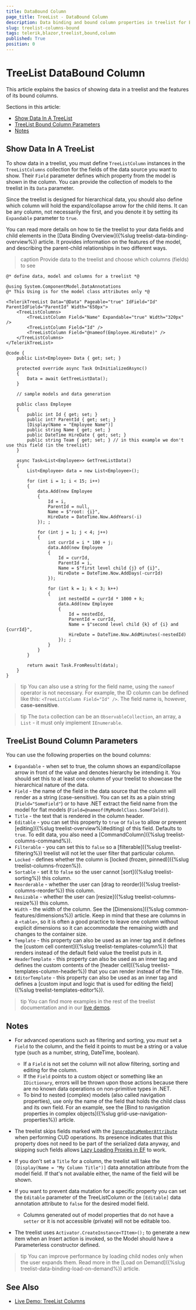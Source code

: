 ```yaml
---
title: DataBound Column
page_title: TreeList - DataBound Column
description: Data binding and bound column properties in treelist for Blazor.
slug: treelist-columns-bound
tags: telerik,blazor,treelist,bound,column
published: True
position: 0
---
```


# TreeList DataBound Column

This article explains the basics of showing data in a treelist and the features of its bound columns.

Sections in this article:

* [Show Data In A TreeList](#show-data-in-a-treelist)
* [TreeList Bound Column Parameters](#treelist-bound-column-parameters)
* [Notes](#notes)


## Show Data In A TreeList

To show data in a treelist, you must define `TreeListColumn` instances in the `TreeListColumns` collection for the fields of the data source you want to show. Their `Field` parameter defines which property from the model is shown in the column. You can provide the collection of models to the treelist in its `Data` parameter.

Since the treelist is designed for hierarchical data, you should also define which column will hold the expand/collapse arrow for the child items. It can be any column, not necessarily the first, and you denote it by setting its `Expandable` parameter to `true`.

You can read more details on how to tie the treelist to your data fields and child elements in the [Data Binding Overview]({%slug treelist-data-binding-overview%}) article. It provides information on the features of the model, and describing the parent-child relationships in two different ways.

>caption Provide data to the treelist and choose which columns (fields) to see

````CSHTML
@* define data, model and columns for a treelist *@

@using System.ComponentModel.DataAnnotations
@* This Using is for the model class attributes only *@

<TelerikTreeList Data="@Data" Pageable="true" IdField="Id" ParentIdField="ParentId" Width="650px">
    <TreeListColumns>
        <TreeListColumn Field="Name" Expandable="true" Width="320px" />
        <TreeListColumn Field="Id" />
        <TreeListColumn Field="@nameof(Employee.HireDate)" />
    </TreeListColumns>
</TelerikTreeList>

@code {
    public List<Employee> Data { get; set; }

    protected override async Task OnInitializedAsync()
    {
        Data = await GetTreeListData();
    }

    // sample models and data generation

    public class Employee
    {
        public int Id { get; set; }
        public int? ParentId { get; set; }
        [Display(Name = "Employee Name")]
        public string Name { get; set; }
        public DateTime HireDate { get; set; }
        public string Team { get; set; } // in this example we don't use this field (in the treelist)
    }

    async Task<List<Employee>> GetTreeListData()
    {
        List<Employee> data = new List<Employee>();

        for (int i = 1; i < 15; i++)
        {
            data.Add(new Employee
            {
                Id = i,
                ParentId = null,
                Name = $"root: {i}",
                HireDate = DateTime.Now.AddYears(-i)
            }); ;

            for (int j = 1; j < 4; j++)
            {
                int currId = i * 100 + j;
                data.Add(new Employee
                {
                    Id = currId,
                    ParentId = i,
                    Name = $"first level child {j} of {i}",
                    HireDate = DateTime.Now.AddDays(-currId)
                });

                for (int k = 1; k < 3; k++)
                {
                    int nestedId = currId * 1000 + k;
                    data.Add(new Employee
                    {
                        Id = nestedId,
                        ParentId = currId,
                        Name = $"second level child {k} of {i} and {currId}",
                        HireDate = DateTime.Now.AddMinutes(-nestedId)
                    }); ;
                }
            }
        }

        return await Task.FromResult(data);
    }
}
````

>tip You can also use a string for the field name, using the `nameof` operator is not necessary. For example, the ID column can be defined like this: `<TreeListColumn Field="Id" />`. The field name is, however, **case-sensitive**.

>tip The `Data` collection can be an `ObservableCollection`, an array, a `List` - it must only implement `IEnumerable`.



## TreeList Bound Column Parameters

You can use the following properties on the bound columns:

* `Expandable` - when set to true, the column shows an expand/collapse arrow in front of the value and denotes hierarchy be intending it. You should set this to at least one column of your treelist to showcase the hierarchical nature of the data.
* `Field` - the name of the field in the data source that the column will render as a string (case-sensitive). You can set its as a plain string (`Field="SomeField"`) or to have .NET extract the field name from the model for flat models (`Field=@nameof(MyModelClass.SomeFIeld)`).
* `Title` - the text that is rendered in the column header.
* `Editable` - you can set this property to `true` or `false` to allow or prevent [editing]({%slug treelist-overview%}#editing) of this field. Defaults to `true`. To edit data, you also need a [CommandColumn]({%slug treelist-columns-command%}).
* `Filterable` - you can set this to `false` so a [filterable]({%slug treelist-filtering%}) treelist will not let the user filter that particular column.
* `Locked` - defines whether the column is [locked (frozen, pinned)]({%slug treelist-columns-frozen%}).
* `Sortable` - set it to `false` so the user cannot [sort]({%slug treelist-sorting%}) this column.
* `Reorderable` - whether the user can [drag to reorder]({%slug treelist-columns-reorder%}) this column.
* `Resizable` - whether the user can [resize]({%slug treelist-columns-resize%}) this column.
* `Width` - the width of the column. See the [Dimensions]({%slug common-features/dimensions%}) article. Keep in mind that these are columns in a `<table>`, so it is often a good practice to leave one column without explicit dimensions so it can accommodate the remaining width and changes to the container size.
* `Template` - this property can also be used as an inner tag and it defines the [custom cell content]({%slug treelist-templates-column%}) that renders instead of the default field value the treelist puts in it.
* `HeaderTemplate` - this property can also be used as an inner tag and defines the custom contents of the [header cell]({%slug treelist-templates-column-header%}) that you can render instead of the Title.
* `EditorTemplate` - this property can also be used as an inner tag and defines a [custom input and logic that is used for editing the field]({%slug treelist-templates-editor%}).


>tip You can find more examples in the rest of the treelist documentation and in our [live demos](https://demos.telerik.com/blazor-ui/treelist/overview).


## Notes

* For advanced operations such as filtering and sorting, you *must* set a `Field` to the column, and the field it points to must be a string or a value type (such as a number, string, DateTime, boolean).
    * If a `Field` is not set the column will not allow filtering, sorting and editing for the column.
    * If the `Field` points to a custom object or something like an `IDictionary`, errors will be thrown upon those actions because there are no known data operations on non-primitive types in .NET.
    * To bind to nested (complex) models (also called navigation properties), use only the name of the field that holds the child class and its own field. For an example, see the [Bind to navigation properties in complex objects]({%slug grid-use-navigation-properties%}) article.

* The treelist skips fields marked with the [`IgnoreDataMemberAttribute`](https://docs.microsoft.com/en-us/dotnet/api/system.runtime.serialization.ignoredatamemberattribute) when performing CUD operations. Its presence indicates that this property does not need to be part of the serialized data anyway, and skipping such fields allows [Lazy Loading Proxies in EF](https://docs.microsoft.com/en-us/dotnet/api/microsoft.entityframeworkcore.proxiesextensions.uselazyloadingproxies?view=efcore-3.1) to work.

* If you don't set a `Title` for a column, the treelist will take the `[Display(Name = "My Column Title")]` data annotation attribute from the model field. If that's not available either, the name of the field will be shown.

* If you want to prevent data mutation for a specific property you can set the `Editable` parameter of the TreeListColumn or the `[Editable]` data annotation attribute to `false` for the desired model field.
    * Columns generated out of model properties that do not have a `setter` or it is not accessible (private) will not be editable too.

* The treelist uses `Activator.CreateInstance<TItem>();` to generate a new item when an Insert action is invoked, so the Model should have a Parameterless constructor defined. 

<!-- A workaround might be [invoking Insert through the treelist state]({%slug treelist-state%}#initiate-editing-or-inserting-of-an-item) and creating the object with your own code. -->


>tip You can improve performance by loading child nodes only when the user expands them. Read more in the [Load on Demand]({%slug treelist-data-binding-load-on-demand%}) article.

## See Also

  * [Live Demo: TreeList Columns](https://demos.telerik.com/blazor-ui/treelist/columns)
